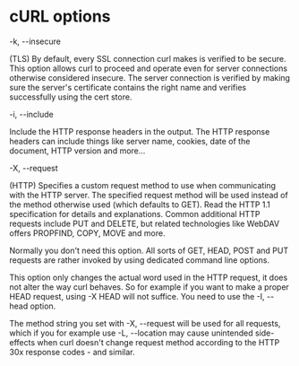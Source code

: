 # cURL options

-k, --insecure

(TLS) By default, every SSL connection curl makes is verified to be secure. This option allows curl to proceed and operate even for server connections otherwise considered insecure.
The server connection is verified by making sure the server's certificate contains the right name and verifies successfully using the cert store.

-i, --include

Include the HTTP response headers in the output. The HTTP response headers can include things like server name, cookies, date of the document, HTTP version and more...

-X, --request

(HTTP) Specifies a custom request method to use when communicating with the HTTP server. The specified request method will be used instead of the method otherwise used (which defaults to GET). Read the HTTP 1.1 specification for details and explanations. Common additional HTTP requests include PUT and DELETE, but related technologies like WebDAV offers PROPFIND, COPY, MOVE and more.

Normally you don't need this option. All sorts of GET, HEAD, POST and PUT requests are rather invoked by using dedicated command line options.

This option only changes the actual word used in the HTTP request, it does not alter the way curl behaves. So for example if you want to make a proper HEAD request, using -X HEAD will not suffice. You need to use the -I, --head option.

The method string you set with -X, --request will be used for all requests, which if you for example use -L, --location may cause unintended side-effects when curl doesn't change request method according to the HTTP 30x response codes - and similar.

